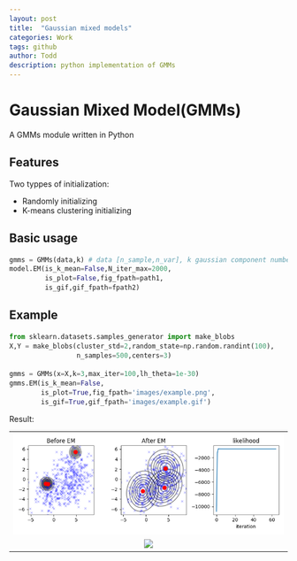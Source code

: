 ```yaml
---
layout: post
title:  "Gaussian mixed models"
categories: Work
tags: github
author: Todd
description: python implementation of GMMs
---
```


# Gaussian Mixed Model(GMMs)

 A GMMs module written in Python

## Features

Two typpes of initialization:

- Randomly initializing
- K-means clustering initializing

## Basic usage

  ```Python
  gmms = GMMs(data,k) # data [n_sample,n_var], k gaussian component number
  model.EM(is_k_mean=False,N_iter_max=2000,
           is_plot=False,fig_fpath=path1,
           is_gif,gif_fpath=fpath2)
  ```



## Example

  ```Python
  from sklearn.datasets.samples_generator import make_blobs
  X,Y = make_blobs(cluster_std=2,random_state=np.random.randint(100),
                   n_samples=500,centers=3)

  gmms = GMMs(x=X,k=3,max_iter=100,lh_theta=1e-30)
  gmms.EM(is_k_mean=False,
          is_plot=True,fig_fpath='images/example.png',
          is_gif=True,gif_fpath='images/example.gif')

  ```
  Result:

  <table>
    <tr align="center">
      <td><img src='/assets/images/GMMs/example.png'></td>
    </tr>
    <tr align="center">
      <td><img src='/assets/images/GMMs/example.gif'></td>
    </tr>
  </table>

<!-- ## Notice
When randomly initializing, exception may occur, e.g.
- `probability density of data is nan`

just re-run it. -->
